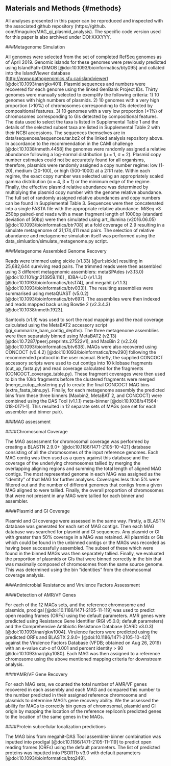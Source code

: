 ## Materials and Methods {#methods}

All analyses presented in this paper can be reproduced and inspected with the associated github repository (https://github.
com/fmaguire/MAG_gi_plasmid_analysis).
The specific code version used for this paper is also archived under DOI:XXXYYY.

###Metagenome Simulation

All genomes were selected from the set of completed RefSeq genomes as of April 2019.
Genomic islands for these genomes were previously predicted using IslandPath-DIMOB [@doi:10.1093/bioinformatics/bty095] and collated into the IslandViewer database (http://www.pathogenomics.sfu.ca/islandviewer) [@doi:10.1093/nar/gkv401].
Plasmid sequences and numbers were recovered for each genome using the linked GenBank Project IDs.
Thirty genomes were manually selected to exemplify the following criteria: 
	1) 10 genomes with high numbers of plasmids.
	2) 10 genomes with a very high proportion (>10%) of chromosomes corresponding to GIs detected by compositional features.
	3) 10 genomes with a very low proportion (<1%) of chromosomes corresponding to GIs detected by compositional features.
The data used to select the taxa is listed in Supplemental Table 1 and the details of the selected subset taxa are listed in Supplemental Table 2 with their NCBI accessions.
The sequences themselves are in data/sequences/sequences.tar.bz2 of the linked analysis repository above.
In accordance to the recommendation in the CAMI challenge [@doi:10.1038/nmeth.4458] the genomes were randomly assigned a relative abundance following a log-normal distribution (μ = 1, σ = 2).
Plasmid copy number estimates could not be accurately found for all organisms, therefore, plasmids were randomly assigned a copy number regime: low (1-20), medium (20-100), or high (500-1000) at a 2:1:1 rate.
Within each regime, the exact copy number was selected using an appropriately scaled gamma distribution (α = 4, β = 1) or the minimum edge of the regime.
Finally, the effective plasmid relative abundance was determined by multiplying the plasmid copy number with the genome relative abundance.
The full set of randomly assigned relative abundances and copy numbers can be found in Supplemental Table 3.
Sequences were then concatenated into a single FASTA file with the appropriate relative abundance.
MiSeq v3 250bp paired-end reads with a mean fragment length of 1000bp (standard deviation of 50bp) were then simulated using art_illumina (v2016.06.05) [@doi:10.1093/bioinformatics/btr708] at a fold coverage of 2.9 resulting in a simulate metagenome of 31,174,411 read pairs.
The selection of relative abundance and metagenome simulation itself was performed using the data_simluation/simulate_metagenome.py script.

###Metagenome Assembled Genome Recovery

Reads were trimmed using sickle (v1.33) [@url:sickle] resulting in 25,682,644 surviving read pairs.
The trimmed reads were then assembled using 3 different metagenomic assemblers: metaSPAdes (v3.13.0)[@doi:10.1101/gr.213959.116] , IDBA-UD (v1.1.3) [@doi:10.1093/bioinformatics/bts174], and megahit (v1.1.3) [@doi:10.1093/bioinformatics/btv033]).
The resulting assemblies were summarised using metaQUAST (v5.0.2) [@doi:10.1093/bioinformatics/btv697].
The assemblies were then indexed and reads mapped back using Bowtie 2 (v2.3.4.3) [@doi:10.1038/nmeth.1923].

Samtools (v1.9) was used to sort the read mappings and the read coverage calculated using the MetaBAT2 accessory script (jgi\_summarize\_bam\_contig\_depths).
The three metagenome assemblies were then separately binned using MetaBAT2 (v2.13) [@doi:10.7287/peerj.preprints.27522v1], and MaxBin 2 (v2.2.6) [@doi:10.1093/bioinformatics/btv638]. 
MAGs were also recovered using CONCOCT (v0.4.2) [@doi:10.1093/bioinformatics/btw290] following the recommended protocol in the user manual.
Briefly, the supplied CONCOCT accessory scripts were used to cut contigs into 10 kilobase fragments (cut\_up\_fasta.py) and read coverage calculated for the fragments (CONCOCT\_coverage\_table.py).
These fragment coverages were then used to bin the 10kb fragments before the clustered fragments were merged (merge\_cutup\_clustering.py) to create the final CONCOCT MAG bins (extra\_fasta\_bins.py).
Finally, for each metagenome assembly the predicted bins from these three binners (Maxbin2, MetaBAT 2, and CONCOCT) were combined using the DAS Tool (v1.1.1) meta-binner [@doi:10.1038/s41564-018-0171-1].
This resulted in 12 separate sets of MAGs (one set for each assembler and binner pair).


###MAG assessment

####Chromosomal Coverage

The MAG assessment for chromosomal coverage was performed by creating a BLASTN 2.9.0+ [@doi:10.1186/1471-2105-10-421] database consisting of all the chromosomes of the input reference genomes.
Each MAG contig was then used as a query against this database and the coverage of the underlying chromosomes tallied by merging the overlapping aligning regions and summing the total length of aligned MAG contigs.
The most represented genome in each MAG was assigned as the “identity” of that MAG for further analyses.
Coverages less than 5% were filtered out and the number of different genomes that contigs from a given MAG aligned to were tallied.
Finally, the overall proportion of chromosomes that were not present in any MAG were tallied for each binner and assembler.

####Plasmid and GI Coverage

Plasmid and GI coverage were assessed in the same way.
Firstly, a BLASTN database was generated for each set of MAG contigs.
Then each MAG database was searched for plasmid and GI sequences.
Any plasmid or GI with greater than 50% coverage in a MAG was retained.
All plasmids or GIs which could be found in the unbinned contigs or the MAGs was recorded as having been successfully assembled.
The subset of these which were found in the binned MAGs was then separately tallied.
Finally, we evaluated the proportion of plasmids or GIs that were binned correctly in the bin that was maximally composed of chromosomes from the same source genome.
This was determined using the bin “identities” from the chromosomal coverage analysis.

###Antimicrobial Resistance and Virulence Factors Assessment

####Detection of AMR/VF Genes

For each of the 12 MAGs sets, and the reference chromosome and plasmids, prodigal [@doi:10.1186/1471-2105-11-119] was used to predict open reading frames (ORFs) using the default parameters. AMR genes were predicted using Resistance Gene Identifier (RGI v5.0.0; default parameters) and the Comprehensive Antibiotic Resistance Database (CARD v3.0.3) [@doi:10.1093/nar/gkw1004].
Virulence factors were predicted using the predicted ORFs and BLASTX 2.9.0+ [@doi:10.1186/1471-2105-10-421] against the Virulence Factors Database (VFDB; obtained on Aug 26, 2019) with an e-value cut-o of 0.001 and percent identity > 90 [@doi:10.1093/nar/gky1080].
Each MAG was then assigned to a reference chromosome using the above mentioned mapping criteria for downstream analysis.

####AMR/VF Gene Recovery

For each MAG sets, we counted the total number of AMR/VF genes recovered in each assembly and each MAG and compared this number to the number predicted in their assigned reference chromosome and plasmids to determine MAG’s gene recovery ability.
 We the assessed the ability for MAGs to correctly bin genes of chromosomal, plasmid and GI origin by mapping the location of the reference replicon’s predicted genes to the location of the same genes in the MAGs.

####Protein subcellular localization predictions

The MAG bins from megahit-DAS Tool assembler-binner combination was inputted into prodigal [@doi:10.1186/1471-2105-11-119] to predict open reading frames (ORFs) using the default parameters. 
The list of predicted proteins was inputted into PSORTb v3.0 with default parameters [@doi:10.1093/bioinformatics/btq249]. 

